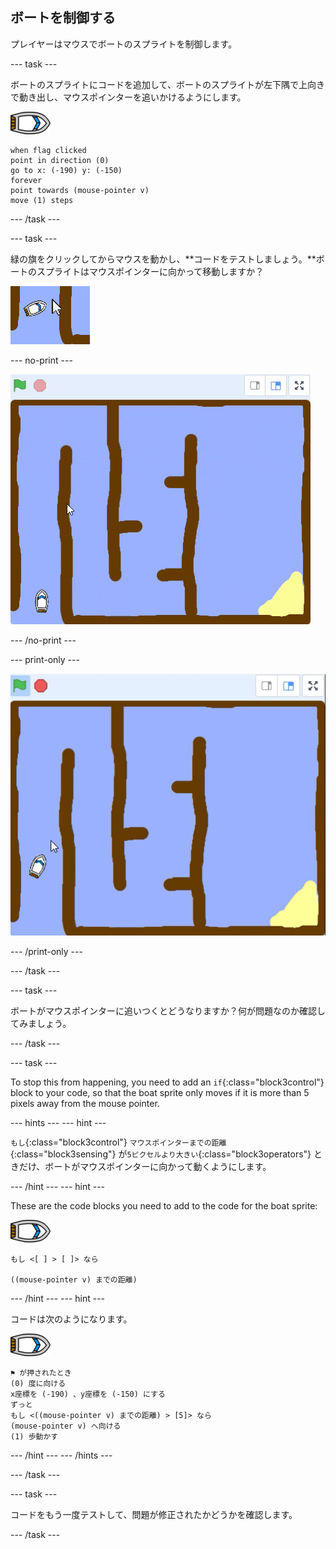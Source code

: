 ## ボートを制御する

プレイヤーはマウスでボートのスプライトを制御します。

\--- task \---

ボートのスプライトにコードを追加して、ボートのスプライトが左下隅で上向きで動き出し、マウスポインターを追いかけるようにします。

![ボートのスプライト](images/boat_resize.png)

```blocks3
when flag clicked
point in direction (0)
go to x: (-190) y: (-150)
forever
point towards (mouse-pointer v)
move (1) steps
```

\--- /task \---

\--- task \---

緑の旗をクリックしてからマウスを動かし、**コードをテストしましょう。**ボートのスプライトはマウスポインターに向かって移動しますか？

![スクリーンショット](images/boat-mouse.png)

\--- no-print \---

![スクリーンショット](images/boat-pointer-test-anim.gif)

\--- /no-print \---

\--- print-only \---

![スクリーンショット](images/boat-pointer-test-anim.png)

\--- /print-only \---

\--- /task \---

\--- task \---

ボートがマウスポインターに追いつくとどうなりますか？何が問題なのか確認してみましょう。

\--- /task \---

\--- task \---

To stop this from happening, you need to add an `if`{:class="block3control"} block to your code, so that the boat sprite only moves if it is more than 5 pixels away from the mouse pointer.

\--- hints \--- \--- hint \---

`もし`{:class="block3control"} `マウスポインターまでの距離`{:class="block3sensing"} が`5ピクセルより大きい`{:class="block3operators"} ときだけ、ボートがマウスポインターに向かって動くようにします。

\--- /hint \--- \--- hint \---

These are the code blocks you need to add to the code for the boat sprite:

![ボートのスプライト](images/boat_resize.png)

```blocks3
もし <[ ] > [ ]> なら

((mouse-pointer v) までの距離)
```

\--- /hint \--- \--- hint \---

コードは次のようになります。

![ボートのスプライト](images/boat_resize.png)

```blocks3
⚑ が押されたとき
(0) 度に向ける
x座標を (-190) 、y座標を (-150) にする
ずっと 
もし <((mouse-pointer v) までの距離) > [5]> なら 
(mouse-pointer v) へ向ける
(1) 歩動かす
```

\--- /hint \--- \--- /hints \---

\--- /task \---

\--- task \---

コードをもう一度テストして、問題が修正されたかどうかを確認します。

\--- /task \---